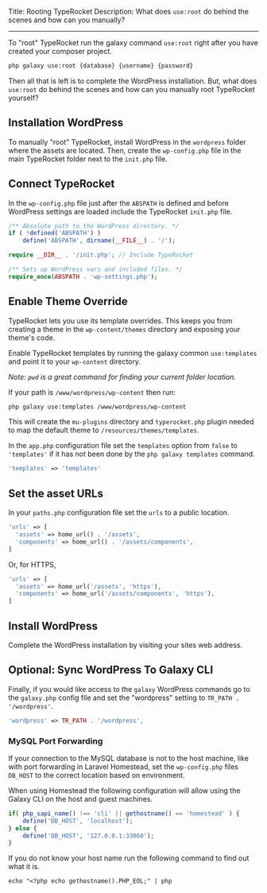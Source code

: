 Title: Rooting TypeRocket
Description: What does `use:root` do behind the scenes and how can you manually?

---

To "root" TypeRocket run the galaxy command `use:root` right after you have created your composer project.

```sh
php galaxy use:root {database} {username} {password}
```

Then all that is left is to complete the WordPress installation. But, what does `use:root` do behind the scenes and how can you manually root TypeRocket yourself?

## Installation WordPress

To manually "root" TypeRocket, install WordPress in the `wordpress` folder where the assets are located. Then, create the `wp-config.php` file in the main TypeRocket folder next to the `init.php` file.

## Connect TypeRocket 

In the `wp-config.php` file just after the `ABSPATH` is defined and before WordPress settings are loaded  include the TypeRocket `init.php` file.

```php
/** Absolute path to the WordPress directory. */
if ( !defined('ABSPATH') )
	define('ABSPATH', dirname(__FILE__) . '/');

require __DIR__ . '/init.php'; // Include TypeRocket

/** Sets up WordPress vars and included files. */
require_once(ABSPATH . 'wp-settings.php');
```

## Enable Theme Override

TypeRocket lets you use its template overrides. This keeps you from creating a theme in the `wp-content/themes` directory and exposing your theme's code.

Enable TypeRocket templates by running the galaxy common `use:templates` and point it to your `wp-content` directory.

*Note: `pwd` is a great command for finding your current folder location.*

If your path is `/www/wordpress/wp-content` then run:

```sh
php galaxy use:templates /www/wordpress/wp-content
```

This will create the `mu-plugins` directory and `typerocket.php` plugin needed to map the default theme to `/resources/themes/templates`.

In the `app.php` configuration file set the `templates` option from `false` to `'templates'` if it has not been done by the `php galaxy templates` command.

```php
'templates' => 'templates'
```

## Set the asset URLs

In your `paths.php` configuration file set the `urls` to a public location.

```php
'urls' => [
  'assets' => home_url() . '/assets',
  'components' => home_url() . '/assets/components',
]
```

Or, for HTTPS,

```php
'urls' => [
  'assets' => home_url('/assets', 'https'),
  'components' => home_url('/assets/components', 'https'),
]
```

## Install WordPress 

Complete the WordPress installation by visiting your sites web address.

## Optional: Sync WordPress To Galaxy CLI

Finally, if you would like access to the `galaxy` WordPress commands go to the `galaxy.php` config file and set the "wordpress" setting to `TR_PATH . '/wordpress'`.

```php
'wordpress' => TR_PATH . '/wordpress',
```


### MySQL Port Forwarding

If your connection to the MySQL database is not to the host machine, like with port forwarding in Laravel Homestead, set the `wp-config.php` files `DB_HOST` to the correct location based on environment.

When using Homestead the following configuration will allow using the Galaxy CLI on the host and guest machines. 

```php
if( php_sapi_name() !== 'cli' || gethostname() == 'homestead' ) {
    define('DB_HOST', 'localhost');
} else {
    define('DB_HOST', '127.0.0.1:33060');
}
```

If you do not know your host name run the following command to find out what it is.

```shell
echo "<?php echo gethostname().PHP_EOL;" | php
```